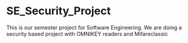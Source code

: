 # SE_Security_Project
This is our semester project for Software Engineering. We are doing a security based project with OMNIKEY readers and Mifareclassic
